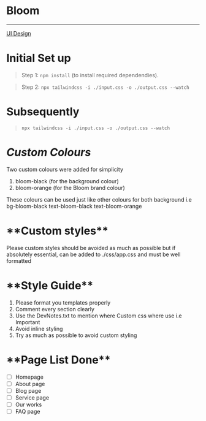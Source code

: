 # Bloom

---

[UI Design](https://www.figma.com/file/2gt7XBwqHPjSyqzNhcJAiZ/Bloom-Website-2024?type=design&node-id=50%3A289&mode=dev "UI")

# **Initial Set up**

> Step 1: `npm install` (to install required dependendies).

> Step 2: `npx tailwindcss -i ./input.css -o ./output.css --watch`

# **Subsequently**

> `npx tailwindcss -i ./input.css -o ./output.css --watch`

# **_Custom Colours_**

Two custom colours were added for simplicity

1. bloom-black (for the background colour)
2. bloom-orange (for the Bloom brand colour)

These colours can be used just like other colours for both background i.e bg-bloom-black text-bloom-black text-bloom-orange

# \***\*Custom styles\*\***

Please custom styles should be avoided as much as possible but if absolutely essential, can be added to ./css/app.css and must be well formatted

# \***\*Style Guide\*\***

1. Please format you templates properly
2. Comment every section clearly
3. Use the DevNotes.txt to mention where Custom css where use i.e Important
4. Avoid inline styling
5. Try as much as possible to avoid custom styling

# \***\*Page List Done\*\***

-   [ ] Homepage
-   [ ] About page
-   [ ] Blog page
-   [ ] Service page
-   [ ] Our works
-   [ ] FAQ page
